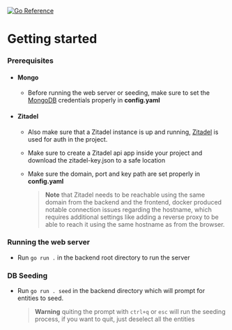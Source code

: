 [![Go Reference](https://pkg.go.dev/badge/github.com/elmawardy/nutrix.svg)](https://pkg.go.dev/github.com/elmawardy/nutrix)

# Getting started

### Prerequisites
- #### Mongo
    - Before running the web server or seeding, make sure to set the [MongoDB](https://www.mongodb.com/) credentials properly in **config.yaml**
- #### Zitadel
    -  Also make sure that a Zitadel instance is up and running, [Zitadel](https://zitadel.com/) is used for auth in the project.
    - Make sure to create a Zitadel api app inside your project and download the zitadel-key.json to a safe location
    - Make sure the domain, port and key path are set properly in **config.yaml**

        > **__Note__** that Zitadel needs to be reachable using the same domain from the backend and the frontend, docker produced notable connection issues regarding the hostname, which requires additional settings like adding a reverse proxy to be able to reach it using the same hostname as from the browser.

### Running the web server
- Run `go run .` in the backend root directory to run the server


### DB Seeding
- Run `go run . seed` in the backend directory which will prompt for entities to seed.
    > **Warning**  quiting the prompt with `ctrl+q` or `esc` will run the seeding process, if you want to quit, just deselect all the entities


